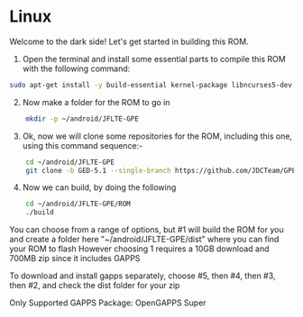 # Linux

Welcome to the dark side! Let's get started in building this ROM.

1. Open the terminal and install some essential parts to compile this ROM with the following command:

```bash
sudo apt-get install -y build-essential kernel-package libncurses5-dev bzip2 openjdk-7-jdk openjdk-7-jre git p7zip-full unzip zip unrar rar schedtool bison curl flex gnupg gperf libesd0-dev liblz4-tool libsdl1.2-dev libwxgtk2.8-dev libxml2 libxml2-utils lzop pngcrush schedtool squashfs-tools xsltproc zip zlib1g-dev g++-multilib gcc-multilib lib32ncurses5-dev lib32readline-gplv2-dev lib32z1-dev
```

2. Now make a folder for the ROM to go in

```bash
	mkdir -p ~/android/JFLTE-GPE
```

3. Ok, now we will clone some repositories for the ROM, including this one, using this command sequence:-

```bash
	cd ~/android/JFLTE-GPE
	git clone -b GED-5.1 --single-branch https://github.com/JDCTeam/GPE-JF ROM
```

4. Now we can build, by doing the following

```bash
	cd ~/android/JFLTE-GPE/ROM
	./build
```

You can choose from a range of options, but #1 will build the ROM for you and create a folder here "~/android/JFLTE-GPE/dist" where you can find your ROM to flash
However choosing 1 requires a 10GB download and 700MB zip since it includes GAPPS

To download and install gapps separately, choose #5, then #4, then #3, then #2, and check the dist folder for your zip

Only Supported GAPPS Package: OpenGAPPS Super
